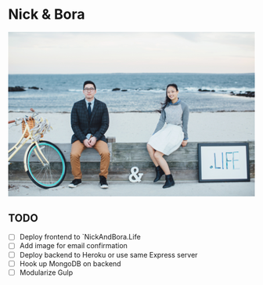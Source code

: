 # Nick & Bora

![Welcome](src/frontend/img/welcome.jpg)

## TODO

* [ ] Deploy frontend to `NickAndBora.Life
* [ ] Add image for email confirmation
* [ ] Deploy backend to Heroku or use same Express server
* [ ] Hook up MongoDB on backend
* [ ] Modularize Gulp
